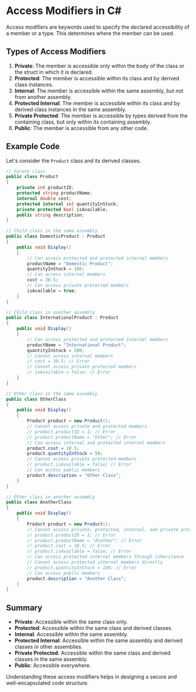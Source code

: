 
# Access Modifiers in C#

Access modifiers are keywords used to specify the declared accessibility of a member or a type. This determines where the member can be used.

## Types of Access Modifiers

1. **Private**: The member is accessible only within the body of the class or the struct in which it is declared.
2. **Protected**: The member is accessible within its class and by derived class instances.
3. **Internal**: The member is accessible within the same assembly, but not from another assembly.
4. **Protected Internal**: The member is accessible within its class and by derived class instances in the same assembly.
5. **Private Protected**: The member is accessible by types derived from the containing class, but only within its containing assembly.
6. **Public**: The member is accessible from any other code.

## Example Code

Let's consider the `Product` class and its derived classes.

```csharp
// Parent class
public class Product
{
    private int productID;
    protected string productName;
    internal double cost;
    protected internal int quantityInStock;
    private protected bool isAvailable;
    public string description;
}

// Child class in the same assembly
public class DomesticProduct : Product
{
    public void Display()
    {
        // Can access protected and protected internal members
        productName = "Domestic Product";
        quantityInStock = 100;
        // Can access internal members
        cost = 20.5;
        // Can access private protected members
        isAvailable = true;
    }
}

// Child class in another assembly
public class InternationalProduct : Product
{
    public void Display()
    {
        // Can access protected and protected internal members
        productName = "International Product";
        quantityInStock = 200;
        // Cannot access internal members
        // cost = 30.5; // Error
        // Cannot access private protected members
        // isAvailable = false; // Error
    }
}

// Other class in the same assembly
public class OtherClass
{
    public void Display()
    {
        Product product = new Product();
        // Cannot access private and protected members
        // product.productID = 1; // Error
        // product.productName = "Other"; // Error
        // Can access internal and protected internal members
        product.cost = 10.5;
        product.quantityInStock = 50;
        // Cannot access private protected members
        // product.isAvailable = false; // Error
        // Can access public members
        product.description = "Other Class";
    }
}

// Other class in another assembly
public class AnotherClass
{
    public void Display()
    {
        Product product = new Product();
        // Cannot access private, protected, internal, and private protected members
        // product.productID = 1; // Error
        // product.productName = "Another"; // Error
        // product.cost = 10.5; // Error
        // product.isAvailable = false; // Error
        // Can access protected internal members through inheritance
        // Cannot access protected internal members directly
        // product.quantityInStock = 100; // Error
        // Can access public members
        product.description = "Another Class";
    }
}
```

## Summary

- **Private**: Accessible within the same class only.
- **Protected**: Accessible within the same class and derived classes.
- **Internal**: Accessible within the same assembly.
- **Protected Internal**: Accessible within the same assembly and derived classes in other assemblies.
- **Private Protected**: Accessible within the same class and derived classes in the same assembly.
- **Public**: Accessible everywhere.

Understanding these access modifiers helps in designing a secure and well-encapsulated code structure.
